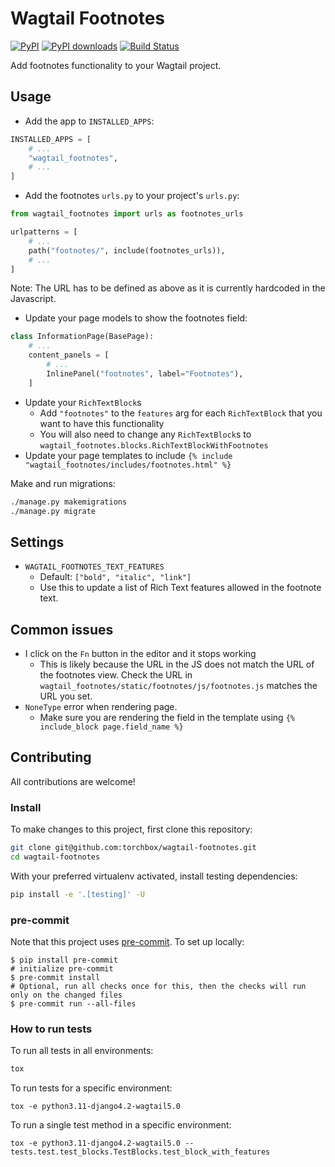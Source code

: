 # Wagtail Footnotes

[![PyPI](https://img.shields.io/pypi/v/wagtail-footnotes.svg)](https://pypi.org/project/wagtail-footnotes/)
[![PyPI downloads](https://img.shields.io/pypi/dm/wagtail-footnotes.svg)](https://pypi.org/project/wagtail-footnotes/)
[![Build Status](https://github.com/torchbox/wagtail-footnotes/workflows/CI/badge.svg)](https://github.com/torchbox/wagtail-footnotes/actions)

Add footnotes functionality to your Wagtail project.

## Usage

- Add the app to `INSTALLED_APPS`:

```python
INSTALLED_APPS = [
    # ...
    "wagtail_footnotes",
    # ...
]
```

- Add the footnotes `urls.py` to your project's `urls.py`:

```python
from wagtail_footnotes import urls as footnotes_urls

urlpatterns = [
    # ...
    path("footnotes/", include(footnotes_urls)),
    # ...
]
```

Note: The URL has to be defined as above as it is currently hardcoded in the Javascript.

- Update your page models to show the footnotes field:

```python
class InformationPage(BasePage):
    # ...
    content_panels = [
        # ...
        InlinePanel("footnotes", label="Footnotes"),
    ]
```

- Update your `RichTextBlock`s
  - Add `"footnotes"` to the `features` arg for each `RichTextBlock` that you want to have this functionality
  - You will also need to change any `RichTextBlock`s to `wagtail_footnotes.blocks.RichTextBlockWithFootnotes`
- Update your page templates to include `{% include "wagtail_footnotes/includes/footnotes.html" %}`

Make and run migrations:

```bash
./manage.py makemigrations
./manage.py migrate
```

## Settings

- `WAGTAIL_FOOTNOTES_TEXT_FEATURES`
  - Default: `["bold", "italic", "link"]`
  - Use this to update a list of Rich Text features allowed in the footnote text.

## Common issues

- I click on the `Fn` button in the editor and it stops working
  - This is likely because the URL in the JS does not match the URL of the footnotes view. Check the URL in `wagtail_footnotes/static/footnotes/js/footnotes.js` matches the URL you set.
- `NoneType` error when rendering page.
  - Make sure you are rendering the field in the template using `{% include_block page.field_name %}`

## Contributing

All contributions are welcome!

### Install

To make changes to this project, first clone this repository:

```sh
git clone git@github.com:torchbox/wagtail-footnotes.git
cd wagtail-footnotes
```

With your preferred virtualenv activated, install testing dependencies:

```sh
pip install -e '.[testing]' -U
```

### pre-commit

Note that this project uses [pre-commit](https://github.com/pre-commit/pre-commit). To set up locally:

```shell
$ pip install pre-commit
# initialize pre-commit
$ pre-commit install
# Optional, run all checks once for this, then the checks will run only on the changed files
$ pre-commit run --all-files
```

### How to run tests

To run all tests in all environments:

```sh
tox
```

To run tests for a specific environment:

```shell
tox -e python3.11-django4.2-wagtail5.0
```

To run a single test method in a specific environment:

```shell
tox -e python3.11-django4.2-wagtail5.0 -- tests.test.test_blocks.TestBlocks.test_block_with_features
```
